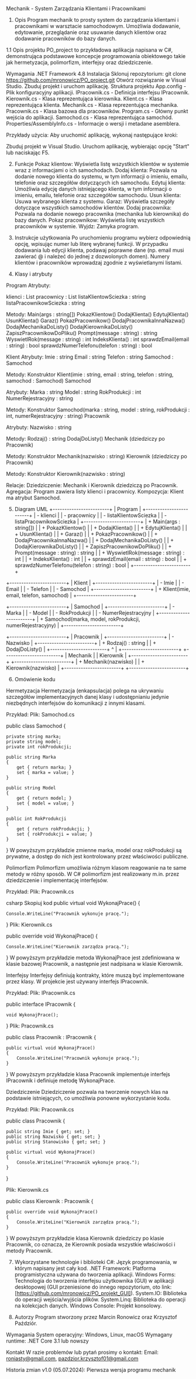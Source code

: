 Mechanik - System Zarządzania Klientami i Pracownikami
1. Opis
Program mechanik to prosty system do zarządzania klientami i pracownikami w warsztacie samochodowym. Umożliwia dodawanie, edytowanie, przeglądanie oraz usuwanie danych klientów oraz dodawanie pracowników do bazy danych.

1.1 Opis projektu
PO_project to przykładowa aplikacja napisana w C#, demonstrująca podstawowe koncepcje programowania obiektowego takie jak hermetyzacja, polimorfizm, interfejsy oraz dziedziczenie.

Wymagania
.NET Framework 4.8
Instalacja
Sklonuj repozytorium:
git clone https://github.com/mronowicz/PO_project.git
Otwórz rozwiązanie w Visual Studio.
Zbuduj projekt i uruchom aplikację.
Struktura projektu
App.config - Plik konfiguracyjny aplikacji.
IPracownik.cs - Definicja interfejsu IPracownik.
Kierownik.cs - Klasa reprezentująca kierownika.
Klient.cs - Klasa reprezentująca klienta.
Mechanik.cs - Klasa reprezentująca mechanika.
Pracownik.cs - Klasa bazowa dla pracowników.
Program.cs - Główny punkt wejścia do aplikacji.
Samochod.cs - Klasa reprezentująca samochód.
Properties/AssemblyInfo.cs - Informacje o wersji i metadane asemblera.

Przykłady użycia:
Aby uruchomić aplikację, wykonaj następujące kroki:

Zbuduj projekt w Visual Studio.
Uruchom aplikację, wybierając opcję "Start" lub naciskając F5.

2. Funkcje
Pokaz klientow: Wyświetla listę wszystkich klientów w systemie wraz z informacjami o ich samochodach.
Dodaj klienta: Pozwala na dodanie nowego klienta do systemu, w tym informacji o imieniu, emailu, telefonie oraz szczegółów dotyczących ich samochodu.
Edytuj klienta: Umożliwia edycję danych istniejącego klienta, w tym informacji o imieniu, emailu, telefonie oraz szczegółów samochodu.
Usun klienta: Usuwa wybranego klienta z systemu.
Garaz: Wyświetla szczegóły dotyczące wszystkich samochodów klientów.
Dodaj pracownika: Pozwala na dodanie nowego pracownika (mechanika lub kierownika) do bazy danych.
Pokaz pracownikow: Wyświetla listę wszystkich pracowników w systemie.
Wyjdz: Zamyka program.
3. Instrukcje użytkowania
Po uruchomieniu programu wybierz odpowiednią opcję, wpisując numer lub literę wybranej funkcji.
W przypadku dodawania lub edycji klienta, podawaj poprawne dane (np. email musi zawierać @ i należeć do jednej z dozwolonych domen).
Numery klientów i pracowników wprowadzaj zgodnie z wyświetlanymi listami.

4. Klasy i atrybuty

Program
Atrybuty:

klienci : List<Klient>
pracownicy : List<Pracownik>
listaKlientowSciezka : string
listaPracownikowSciezka : string

Metody:
Main(args : string[])
PokazKlientow()
DodajKlienta()
EdytujKlienta()
UsunKlienta()
Garaz()
PokazPracownikow()
DodajPracownikaInnaNazwa()
DodajMechanikaDoListy()
DodajKierownikaDoListy()
ZapiszPracownikowDoPliku()
Prompt(message : string) : string
WyswietlRok(message : string) : int
IndeksKlienta() : int
sprawdzEmail(email : string) : bool
sprawdzNumerTelefonu(telefon : string) : bool

Klient
Atrybuty:
Imie : string
Email : string
Telefon : string
Samochod : Samochod

Metody:
Konstruktor Klient(imie : string, email : string, telefon : string, samochod : Samochod)
Samochod

Atrybuty:
Marka : string
Model : string
RokProdukcji : int
NumerRejestracyjny : string

Metody:
Konstruktor Samochod(marka : string, model : string, rokProdukcji : int, numerRejestracyjny : string)
Pracownik

Atrybuty:
Nazwisko : string

Metody:
Rodzaj() : string
DodajDoListy()
Mechanik (dziedziczy po Pracownik)

Metody:
Konstruktor Mechanik(nazwisko : string)
Kierownik (dziedziczy po Pracownik)

Metody:
Konstruktor Kierownik(nazwisko : string)

Relacje:
Dziedziczenie: Mechanik i Kierownik dziedziczą po Pracownik.
Agregacja: Program zawiera listy klienci i pracownicy.
Kompozycja: Klient ma atrybut Samochod.

5. Diagram UML
+------------------------+
|        Program         |
+------------------------+
| - klienci              |
| - pracownicy           |
| - listaKlientowSciezka |
| - listaPracownikowSciezka |
+------------------------+
| + Main(args : string[]) |
| + PokazKlientow()      |
| + DodajKlienta()       |
| + EdytujKlienta()      |
| + UsunKlienta()        |
| + Garaz()              |
| + PokazPracownikow()   |
| + DodajPracownikaInnaNazwa() |
| + DodajMechanikaDoListy() |
| + DodajKierownikaDoListy() |
| + ZapiszPracownikowDoPliku() |
| + Prompt(message : string) : string |
| + WyswietlRok(message : string) : int |
| + IndeksKlienta() : int |
| + sprawdzEmail(email : string) : bool |
| + sprawdzNumerTelefonu(telefon : string) : bool |
+------------------------+

+------------------------+
|         Klient         |
+------------------------+
| - Imie                 |
| - Email                |
| - Telefon              |
| - Samochod             |
+------------------------+
| + Klient(imie, email, telefon, samochod) |
+------------------------+

+------------------------+
|       Samochod         |
+------------------------+
| - Marka                |
| - Model                |
| - RokProdukcji         |
| - NumerRejestracyjny   |
+------------------------+
| + Samochod(marka, model, rokProdukcji, numerRejestracyjny) |
+------------------------+

+------------------------+
|       Pracownik        |
+------------------------+
| - Nazwisko             |
+------------------------+
| + Rodzaj() : string    |
| + DodajDoListy()       |
+------------------------+
        ^
        |
+------------------------+      +------------------------+
|       Mechanik        |      |       Kierownik        |
+------------------------+      +------------------------+
| + Mechanik(nazwisko)  |      | + Kierownik(nazwisko)  |
+------------------------+      +------------------------+

6. Omówienie kodu

Hermetyzacja
Hermetyzacja (enkapsulacja) polega na ukrywaniu szczegółów implementacyjnych danej klasy i udostępnianiu jedynie niezbędnych interfejsów do komunikacji z innymi klasami.

Przykład:
Plik: Samochod.cs

public class Samochod
{

    private string marka;
    private string model;
    private int rokProdukcji;

    public string Marka
    {
        get { return marka; }
        set { marka = value; }
    }

    public string Model
    {
        get { return model; }
        set { model = value; }
    }

    public int RokProdukcji
    {
        get { return rokProdukcji; }
        set { rokProdukcji = value; }
    }
}
W powyższym przykładzie zmienne marka, model oraz rokProdukcji są prywatne, a dostęp do nich jest kontrolowany przez właściwości publiczne.

Polimorfizm
Polimorfizm umożliwia różnym klasom reagowanie na te same metody w różny sposób. W C# polimorfizm jest realizowany m.in. przez dziedziczenie i implementację interfejsów.

Przykład:
Plik: Pracownik.cs

csharp
Skopiuj kod
public virtual void WykonajPrace()
{

    Console.WriteLine("Pracownik wykonuje pracę.");
    
}
Plik: Kierownik.cs

public override void WykonajPrace()
{

    Console.WriteLine("Kierownik zarządza pracą.");
    
}
W powyższym przykładzie metoda WykonajPrace jest zdefiniowana w klasie bazowej Pracownik, a następnie jest nadpisana w klasie Kierownik.

Interfejsy
Interfejsy definiują kontrakty, które muszą być implementowane przez klasy. W projekcie jest używany interfejs IPracownik.

Przykład:
Plik: IPracownik.cs

public interface IPracownik
{

    void WykonajPrace();
}
Plik: Pracownik.cs

public class Pracownik : IPracownik
{

    public virtual void WykonajPrace()
    {
        Console.WriteLine("Pracownik wykonuje pracę.");
    }
}
W powyższym przykładzie klasa Pracownik implementuje interfejs IPracownik i definiuje metodę WykonajPrace.

Dziedziczenie
Dziedziczenie pozwala na tworzenie nowych klas na podstawie istniejących, co umożliwia ponowne wykorzystanie kodu.

Przykład:
Plik: Pracownik.cs

public class Pracownik
{

    public string Imie { get; set; }
    public string Nazwisko { get; set; }
    public string Stanowisko { get; set; }

    public virtual void WykonajPrace()
    {
        Console.WriteLine("Pracownik wykonuje pracę.");
    }
}

Plik: Kierownik.cs

public class Kierownik : Pracownik
{

    public override void WykonajPrace()
    {
        Console.WriteLine("Kierownik zarządza pracą.");
    }
}
W powyższym przykładzie klasa Kierownik dziedziczy po klasie Pracownik, co oznacza, że Kierownik posiada wszystkie właściwości i metody Pracownik.

7. Wykorzystane technologie i biblioteki
C#: Język programowania, w którym napisany jest cały kod.
.NET Framework: Platforma programistyczna używana do tworzenia aplikacji.
Windows Forms: Technologia do tworzenia interfejsu użytkownika (GUI) w aplikacji desktopowej (GUI przeniesione do innego repozytorium, oto link:[https://github.com/mronowicz/PO_projekt_GUI]).
System.IO: Biblioteka do operacji wejścia/wyjścia plików.
System.Linq: Biblioteka do operacji na kolekcjach danych.
Windows Console: Projekt konsolowy.

8. Autorzy
Program stworzony przez Marcin Ronowicz oraz Krzysztof Paździór.


Wymagania
System operacyjny: Windows, Linux, macOS
Wymagany runtime: .NET Core 3.1 lub nowszy

Kontakt
W razie problemów lub pytań prosimy o kontakt:
Email: roniasty@gmail.com, pazdzior.krzysztof01@gmail.com

Historia zmian
v1.0 (05.07.2024): Pierwsza wersja programu mechanik
